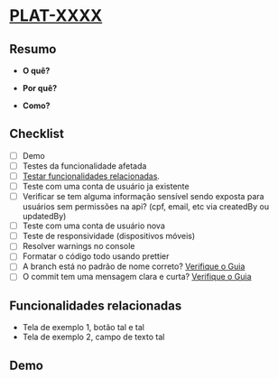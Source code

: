 # [PLAT-XXXX](https://congenial.atlassian.net/browse/PLAT-XXXX)

## Resumo

<!-- Coloque aqui um sumário/resumo do que foi feito. -->

- **O quê?**
<!-- Responda aqui embaixo -->
- **Por quê?**
<!-- Responda aqui embaixo -->
- **Como?**
<!-- Responda aqui embaixo -->

## Checklist

<!-- Fazer esse checklist e documentar -->

- [ ] Demo
- [ ] Testes da funcionalidade afetada
- [ ] [Testar funcionalidades relacionadas](https://youtu.be/KtHURppq0GY).
- [ ] Teste com uma conta de usuário ja existente
- [ ] Verificar se tem alguma informação sensível sendo exposta para usuários sem permissões na api? (cpf, email, etc via createdBy ou updatedBy)
- [ ] Teste com uma conta de usuário nova
- [ ] Teste de responsividade (dispositivos móveis)
- [ ] Resolver warnings no console
- [ ] Formatar o código todo usando prettier
- [ ] A branch está no padrão de nome correto? [Verifique o Guia](../CONTRIBUTING.md)
- [ ] O commit tem uma mensagem clara e curta? [Verifique o Guia](../CONTRIBUTING.md)

## Funcionalidades relacionadas

<!-- Listar funcionalidades relacionadas -->

- Tela de exemplo 1, botão tal e tal
- Tela de exemplo 2, campo de texto tal

## Demo

<!-- Coloque aqui prints, gifs ou videos da tela demonstrando antes e depois da mudança -->
